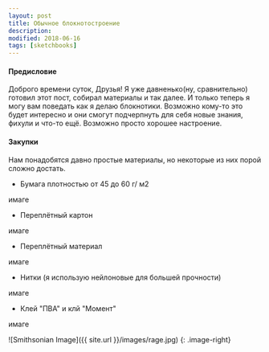```yaml
---
layout: post
title: Обычное блокнотостроение
description: 
modified: 2018-06-16
tags: [sketchbooks]
---
```


#### Предисловие   
Доброго времени суток, Друзья!
Я уже давненько(ну, сравнительно) готовил этот пост, собирал материалы и так далее. 
И только теперь я могу вам поведать как я делаю блокнотики. Возможно кому-то это будет интересно и они смогут подчерпнуть для себя новые знания, фихули и что-то ещё. 
Возможно просто хорошее настроение.

#### Закупки

Нам понадобятся давно простые материалы, но некоторые из них порой сложно достать.

* Бумага плотностью от 45 до 60 г/ м2

имаге

* Переплётный картон

имаге

* Переплётный материал

имаге

* Нитки (я использую нейлоновые для большей прочности)

имаге

* Клей "ПВА" и клй "Момент"

имаге


![Smithsonian Image]({{ site.url }}/images/rage.jpg)
{: .image-right}

